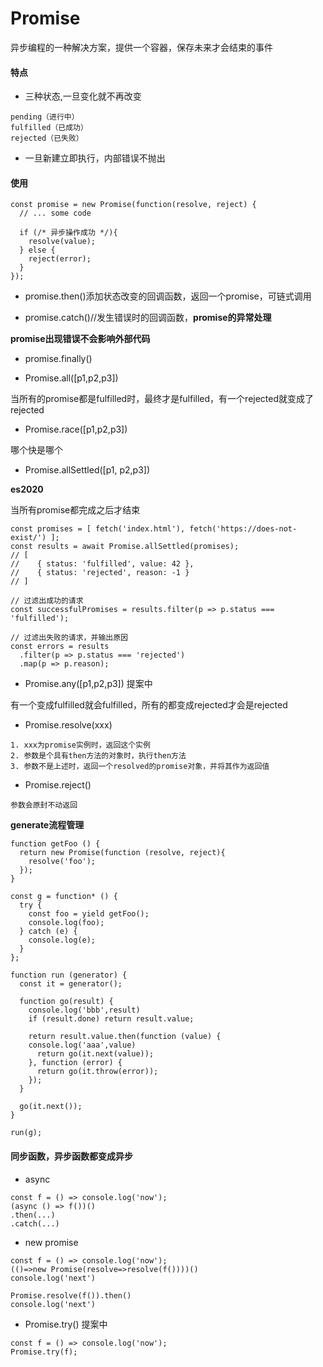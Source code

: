 # Promise

异步编程的一种解决方案，提供一个容器，保存未来才会结束的事件

#### 特点

- 三种状态,一旦变化就不再改变

```
pending（进行中）
fulfilled（已成功）
rejected（已失败）
```

- 一旦新建立即执行，内部错误不抛出

#### 使用

```
const promise = new Promise(function(resolve, reject) {
  // ... some code

  if (/* 异步操作成功 */){
    resolve(value);
  } else {
    reject(error);
  }
});
```

- promise.then()添加状态改变的回调函数，返回一个promise，可链式调用

- promise.catch()//发生错误时的回调函数，**promise的异常处理**

**promise出现错误不会影响外部代码**

- promise.finally()

- Promise.all([p1,p2,p3])

当所有的promise都是fulfilled时，最终才是fulfilled，有一个rejected就变成了rejected

- Promise.race([p1,p2,p3])

哪个快是哪个

- Promise.allSettled([p1, p2,p3])

**es2020**

当所有promise都完成之后才结束

```
const promises = [ fetch('index.html'), fetch('https://does-not-exist/') ];
const results = await Promise.allSettled(promises);
// [
//    { status: 'fulfilled', value: 42 },
//    { status: 'rejected', reason: -1 }
// ]

// 过滤出成功的请求
const successfulPromises = results.filter(p => p.status === 'fulfilled');

// 过滤出失败的请求，并输出原因
const errors = results
  .filter(p => p.status === 'rejected')
  .map(p => p.reason);
```

- Promise.any([p1,p2,p3]) 提案中

有一个变成fulfilled就会fulfilled，所有的都变成rejected才会是rejected

- Promise.resolve(xxx)

```
1. xxx为promise实例时，返回这个实例
2. 参数是个具有then方法的对象时，执行then方法
3. 参数不是上述时，返回一个resolved的promise对象，并将其作为返回值
```

- Promise.reject()

```
参数会原封不动返回
```

**generate流程管理**

```
function getFoo () {
  return new Promise(function (resolve, reject){
    resolve('foo');
  });
}

const g = function* () {
  try {
    const foo = yield getFoo();
    console.log(foo);
  } catch (e) {
    console.log(e);
  }
};

function run (generator) {
  const it = generator();

  function go(result) {
  	console.log('bbb',result)
    if (result.done) return result.value;

    return result.value.then(function (value) {
    console.log('aaa',value)
      return go(it.next(value));
    }, function (error) {
      return go(it.throw(error));
    });
  }

  go(it.next());
}

run(g);
```

#### 同步函数，异步函数都变成异步

- async

```
const f = () => console.log('now');
(async () => f())()
.then(...)
.catch(...)
```

- new promise

```
const f = () => console.log('now');
(()=>new Promise(resolve=>resolve(f())))()
console.log('next')
```

```
Promise.resolve(f()).then()
console.log('next')
```



- Promise.try()  提案中

```
const f = () => console.log('now');
Promise.try(f);
```

